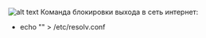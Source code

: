 ![alt text](http://url/to/img.png)
Команда блокировки выхода в сеть интернет:
- echo "" > /etc/resolv.conf
